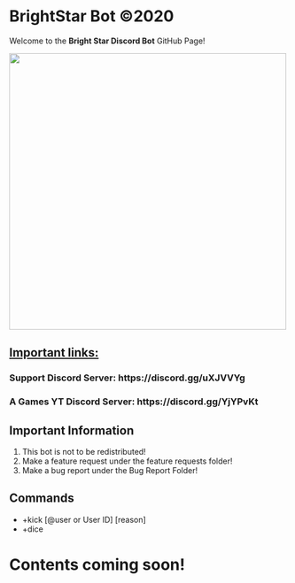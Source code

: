 # BrightStar Bot ©2020
Welcome to the <b>Bright Star Discord Bot</b> GitHub Page!

<img src="https://tenor.com/view/bass-rebels-discord-music-discord-bass-rebels-discord-gif-15927789" width="500" height="500"/>

<h2><u>Important links:</u></h2>
<h3><b>Support Discord Server: https://discord.gg/uXJVVYg </b></h3>

<h3><b> A Games YT Discord Server: https://discord.gg/YjYPvKt </b></h3>


<h2> Important Information </h2>
<ol>
<li>This bot is not to be redistributed!</li>
<li>Make a feature request under the feature requests folder!</li>
<li>Make a bug report under the Bug Report Folder!</li>
</ol>

<h2>Commands</h2>
<ul>
<li>+kick [@user or User ID] [reason]</li>
<li>+dice</li>
</ul>

<h1><b>Contents coming soon!</b></h1>
